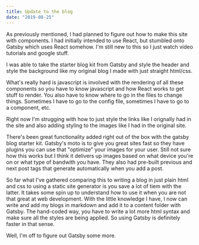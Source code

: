 ```yaml
---
title: Update to the blog
date: "2019-08-25"
---
```


As previously mentioned, I had planned to figure out how to make this site with components. I had initially intended to use React, but stumbled onto Gatsby which uses React somehow. I'm still new to this so I just watch video tutorials and google stuff.

I was able to take the starter blog kit from Gatsby and style the header and style the background like my original blog I made with just straight html/css.

What's really hard is javascript is involved with the rendering of all these components so you have to know javascript and how React works to get stuff to render. You also have to know where to go in the files to change things. Sometimes I have to go to the config file, sometimes I have to go to a component, etc.

Right now I'm strugging with how to just style the links like I orignally had in the site and also adding styling to the images like I had in the original site.

There's been great functionality added right out of the box with the gatsby blog starter kit. Gatsby's moto is to give you great sites fast so they have plugins you can use that "optimize" your images for your user. Still not sure how this works but I think it delivers up images based on what device you're on or what type of bandwith you have. They also had pre-built previous and next post tags that generate automatically when you add a post.

So far what I've gathered comparing this to writing a blog in just plain html and css to using a static site generator is you save a lot of tiem with the latter. It takes some spin up to understand how to use it when you are not that great at web development. With the little knowledge I have, I now can write and add my blogs in markdown and add it to a content folder with Gatsby. The hand-coded way, you have to write a lot more html syntax and make sure all the styles are being applied. So using Gatsby is definitely faster in that sense.

Well, I'm off to figure out Gatsby some more.
